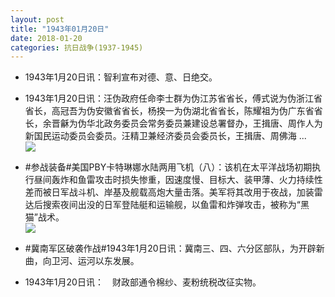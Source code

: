 ```yaml
---
layout: post
title: "1943年01月20日"
date: 2018-01-20
categories: 抗日战争(1937-1945)
---
```


<meta name="referrer" content="no-referrer" />

- 1943年1月20日讯：智利宣布对德、意、日绝交。 

- 1943年1月20日讯：汪伪政府任命李士群为伪江苏省省长，傅式说为伪浙江省省长，高冠吾为伪安徽省省长，杨揆一为伪湖北省省长，陈耀祖为伪广东省省长，余晋龢为伪华北政务委员会常务委员兼建设总署督办，王揖唐、周作人为新国民运动委员会委员。汪精卫兼经济委员会委员长，王揖唐、周佛海 ... <br/><img src="https://wx1.sinaimg.cn/large/aca367d8ly1fnmxtse4ihj20c80900sr.jpg" />

- #参战装备#美国PBY卡特琳娜水陆两用飞机（八）：该机在太平洋战场初期执行昼间轰炸和鱼雷攻击时损失惨重，因速度慢、目标大、装甲薄、火力持续性差而被日军战斗机、岸基及舰载高炮大量击落。美军将其改用于夜战，加装雷达后搜索夜间出没的日军登陆艇和运输舰，以鱼雷和炸弹攻击，被称为“黑猫”战术。 <br/><img src="https://wx3.sinaimg.cn/large/aca367d8ly1fnmuczdnohj205k0qmgo1.jpg" />

- #冀南军区破袭作战#1943年1月20日讯：冀南三、四、六分区部队，为开辟新曲，向卫河、运河以东发展。 

- 1943年1月20日讯：　财政部通令棉纱、麦粉统税改征实物。 

